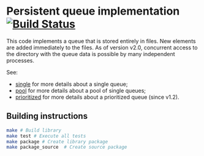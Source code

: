 # Persistent queue implementation [![Build Status](https://app.travis-ci.com/ict-project/libict-queue.svg?branch=main)](https://app.travis-ci.com/ict-project/libict-queue)

This code implements a queue that is stored entirely in files. New elements are added immediately to the files.
As of version v2.0, concurrent access to the directory with the queue data is possible by many independent processes.

See:
* [single](source/single.md) for more details about a single queue;
* [pool](source/pool.md) for more details about a pool of single queues;
* [prioritized](source/prioritized.md) for more details about a prioritized queue (since v1.2).

## Building instructions

```sh
make # Build library
make test # Execute all tests
make package # Create library package
make package_source  # Create source package
```